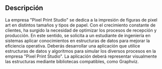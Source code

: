 ## Descripción

La empresa "Pixel Print Studio" se dedica a la impresión de figuras de pixel art en distintos
tamaños y tipos de papel. Con el crecimiento constante de clientes, ha surgido la necesidad
de optimizar los procesos de recepción y producción. En este sentido, se solicita a un
estudiante de ingeniería en sistemas aplicar conocimientos en estructuras de datos para
mejorar la eficiencia operativa.
Deberás desarrollar una aplicación que utilice estructuras de datos y algoritmos para simular
los diversos procesos en la empresa "Pixel Print Studio". La aplicación deberá representar
visualmente las estructuras mediante bibliotecas compatibles, como Graphviz.
